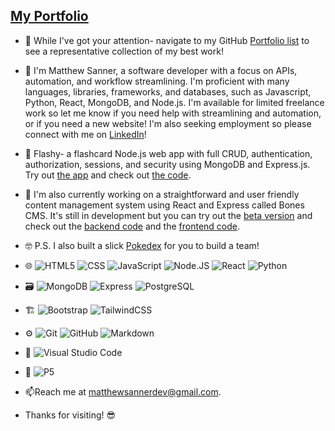 ## [**My Portfolio**](https://github.com/stars/matthewsanner/lists/portfolio)

- 👋 While I've got your attention- navigate to my GitHub [Portfolio list](https://github.com/stars/matthewsanner/lists/portfolio) to see a representative collection of my best work! 

- 🌴 I'm Matthew Sanner, a software developer with a focus on APIs, automation, and workflow streamlining. I'm proficient with many languages, libraries, frameworks, and databases, such as Javascript, Python, React, MongoDB, and Node.js. I'm available for limited freelance work so let me know if you need help with streamlining and automation, or if you need a new website! I'm also seeking employment so please connect with me on [LinkedIn](https://www.linkedin.com/in/matthew-sanner2/)!

- 📝 Flashy- a flashcard Node.js web app with full CRUD, authentication, authorization, sessions, and security using MongoDB and Express.js. Try out [the app](https://flashy-vgut.onrender.com/) and check out [the code](https://github.com/matthewsanner/flashcard-app).

- 📖 I'm also currently working on a straightforward and user friendly content management system using React and Express called Bones CMS. It's still in development but you can try out the [beta version](https://bones-cms-react.onrender.com/) and check out the [backend code](https://github.com/matthewsanner/bones-cms-backend) and the [frontend code](https://github.com/matthewsanner/bones-cms-react).

- 🤓 P.S. I also built a slick [Pokedex](https://pokemon-team-builder.onrender.com/) for you to build a team! 

- 🌐 ![HTML5](https://img.shields.io/badge/-HTML5-333333?logo=HTML5) ![CSS](https://img.shields.io/badge/-CSS-333333?logo=css3) ![JavaScript](https://img.shields.io/badge/-JavaScript-333333?logo=javascript) ![Node.JS](https://img.shields.io/badge/-Node.js-333333?logo=node.js) ![React](https://img.shields.io/badge/-React-333333?logo=react) ![Python](https://img.shields.io/badge/-Python-333333?logo=python)
- 🗃️ ![MongoDB](https://img.shields.io/badge/-MongoDB-333333?logo=mongodb) ![Express](https://img.shields.io/badge/-Express-333333?logo=express) ![PostgreSQL](https://img.shields.io/badge/-PostgreSQL-333333?logo=postgresql)
- 🏗️ ![Bootstrap](https://img.shields.io/badge/-Bootstrap-333333?logo=bootstrap) ![TailwindCSS](https://img.shields.io/badge/-TailwindCSS-333333?logo=tailwindcss)
- ⚙️ ![Git](https://img.shields.io/badge/-Git-333333?logo=git) ![GitHub](https://img.shields.io/badge/-GitHub-333333?logo=github) ![Markdown](https://img.shields.io/badge/-Markdown-333333?logo=markdown)
- 🔧 ![Visual Studio Code](https://img.shields.io/badge/-Visual%20Studio%20Code-333333?logo=visual-studio-code)
- 🎨 ![P5](https://img.shields.io/badge/-P5-333333?logo=p5.js)

- 📫Reach me at matthewsannerdev@gmail.com.

- Thanks for visiting! 😎
